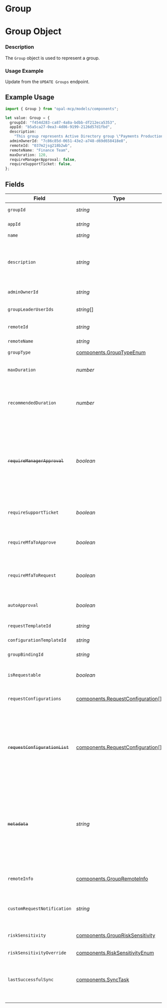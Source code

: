# Group

# Group Object
### Description
The `Group` object is used to represent a group.

### Usage Example
Update from the `UPDATE Groups` endpoint.

## Example Usage

```typescript
import { Group } from "opal-mcp/models/components";

let value: Group = {
  groupId: "f454d283-ca87-4a8a-bdbb-df212eca5353",
  appId: "b5a5ca27-0ea3-4d86-9199-2126d57d1fbd",
  description:
    "This group represents Active Directory group \"Payments Production Admin\". We use this AD group to facilitate staging deployments and qualifying new releases.",
  adminOwnerId: "7c86c85d-0651-43e2-a748-d69d658418e8",
  remoteId: "037m2jsg218b2wb",
  remoteName: "Finance Team",
  maxDuration: 120,
  requireManagerApproval: false,
  requireSupportTicket: false,
};
```

## Fields

| Field                                                                                                                                                                                                                                                                                         | Type                                                                                                                                                                                                                                                                                          | Required                                                                                                                                                                                                                                                                                      | Description                                                                                                                                                                                                                                                                                   | Example                                                                                                                                                                                                                                                                                       |
| --------------------------------------------------------------------------------------------------------------------------------------------------------------------------------------------------------------------------------------------------------------------------------------------- | --------------------------------------------------------------------------------------------------------------------------------------------------------------------------------------------------------------------------------------------------------------------------------------------- | --------------------------------------------------------------------------------------------------------------------------------------------------------------------------------------------------------------------------------------------------------------------------------------------- | --------------------------------------------------------------------------------------------------------------------------------------------------------------------------------------------------------------------------------------------------------------------------------------------- | --------------------------------------------------------------------------------------------------------------------------------------------------------------------------------------------------------------------------------------------------------------------------------------------- |
| `groupId`                                                                                                                                                                                                                                                                                     | *string*                                                                                                                                                                                                                                                                                      | :heavy_check_mark:                                                                                                                                                                                                                                                                            | The ID of the group.                                                                                                                                                                                                                                                                          | f454d283-ca87-4a8a-bdbb-df212eca5353                                                                                                                                                                                                                                                          |
| `appId`                                                                                                                                                                                                                                                                                       | *string*                                                                                                                                                                                                                                                                                      | :heavy_minus_sign:                                                                                                                                                                                                                                                                            | The ID of the group's app.                                                                                                                                                                                                                                                                    | b5a5ca27-0ea3-4d86-9199-2126d57d1fbd                                                                                                                                                                                                                                                          |
| `name`                                                                                                                                                                                                                                                                                        | *string*                                                                                                                                                                                                                                                                                      | :heavy_minus_sign:                                                                                                                                                                                                                                                                            | The name of the group.                                                                                                                                                                                                                                                                        | API Group                                                                                                                                                                                                                                                                                     |
| `description`                                                                                                                                                                                                                                                                                 | *string*                                                                                                                                                                                                                                                                                      | :heavy_minus_sign:                                                                                                                                                                                                                                                                            | A description of the group.                                                                                                                                                                                                                                                                   | This group represents Active Directory group "Payments Production Admin". We use this AD group to facilitate staging deployments and qualifying new releases.                                                                                                                                 |
| `adminOwnerId`                                                                                                                                                                                                                                                                                | *string*                                                                                                                                                                                                                                                                                      | :heavy_minus_sign:                                                                                                                                                                                                                                                                            | The ID of the owner of the group.                                                                                                                                                                                                                                                             | 7c86c85d-0651-43e2-a748-d69d658418e8                                                                                                                                                                                                                                                          |
| `groupLeaderUserIds`                                                                                                                                                                                                                                                                          | *string*[]                                                                                                                                                                                                                                                                                    | :heavy_minus_sign:                                                                                                                                                                                                                                                                            | A list of User IDs for the group leaders of the group                                                                                                                                                                                                                                         |                                                                                                                                                                                                                                                                                               |
| `remoteId`                                                                                                                                                                                                                                                                                    | *string*                                                                                                                                                                                                                                                                                      | :heavy_minus_sign:                                                                                                                                                                                                                                                                            | The ID of the remote.                                                                                                                                                                                                                                                                         | google-group-group:037m2jsg218b2wb                                                                                                                                                                                                                                                            |
| `remoteName`                                                                                                                                                                                                                                                                                  | *string*                                                                                                                                                                                                                                                                                      | :heavy_minus_sign:                                                                                                                                                                                                                                                                            | The name of the remote.                                                                                                                                                                                                                                                                       | Finance team                                                                                                                                                                                                                                                                                  |
| `groupType`                                                                                                                                                                                                                                                                                   | [components.GroupTypeEnum](../../models/components/grouptypeenum.md)                                                                                                                                                                                                                          | :heavy_minus_sign:                                                                                                                                                                                                                                                                            | The type of the group.                                                                                                                                                                                                                                                                        | OPAL_GROUP                                                                                                                                                                                                                                                                                    |
| `maxDuration`                                                                                                                                                                                                                                                                                 | *number*                                                                                                                                                                                                                                                                                      | :heavy_minus_sign:                                                                                                                                                                                                                                                                            | The maximum duration for which the group can be requested (in minutes).                                                                                                                                                                                                                       | 120                                                                                                                                                                                                                                                                                           |
| `recommendedDuration`                                                                                                                                                                                                                                                                         | *number*                                                                                                                                                                                                                                                                                      | :heavy_minus_sign:                                                                                                                                                                                                                                                                            | The recommended duration for which the group should be requested (in minutes). -1 represents an indefinite duration.                                                                                                                                                                          | 120                                                                                                                                                                                                                                                                                           |
| ~~`requireManagerApproval`~~                                                                                                                                                                                                                                                                  | *boolean*                                                                                                                                                                                                                                                                                     | :heavy_minus_sign:                                                                                                                                                                                                                                                                            | : warning: ** DEPRECATED **: This will be removed in a future release, please migrate away from it as soon as possible.<br/><br/>A bool representing whether or not access requests to the group require manager approval.                                                                    | false                                                                                                                                                                                                                                                                                         |
| `requireSupportTicket`                                                                                                                                                                                                                                                                        | *boolean*                                                                                                                                                                                                                                                                                     | :heavy_minus_sign:                                                                                                                                                                                                                                                                            | A bool representing whether or not access requests to the group require an access ticket.                                                                                                                                                                                                     | false                                                                                                                                                                                                                                                                                         |
| `requireMfaToApprove`                                                                                                                                                                                                                                                                         | *boolean*                                                                                                                                                                                                                                                                                     | :heavy_minus_sign:                                                                                                                                                                                                                                                                            | A bool representing whether or not to require MFA for reviewers to approve requests for this group.                                                                                                                                                                                           | false                                                                                                                                                                                                                                                                                         |
| `requireMfaToRequest`                                                                                                                                                                                                                                                                         | *boolean*                                                                                                                                                                                                                                                                                     | :heavy_minus_sign:                                                                                                                                                                                                                                                                            | A bool representing whether or not to require MFA for requesting access to this group.                                                                                                                                                                                                        | false                                                                                                                                                                                                                                                                                         |
| `autoApproval`                                                                                                                                                                                                                                                                                | *boolean*                                                                                                                                                                                                                                                                                     | :heavy_minus_sign:                                                                                                                                                                                                                                                                            | A bool representing whether or not to automatically approve requests to this group.                                                                                                                                                                                                           | false                                                                                                                                                                                                                                                                                         |
| `requestTemplateId`                                                                                                                                                                                                                                                                           | *string*                                                                                                                                                                                                                                                                                      | :heavy_minus_sign:                                                                                                                                                                                                                                                                            | The ID of the associated request template.                                                                                                                                                                                                                                                    | 06851574-e50d-40ca-8c78-f72ae6ab4304                                                                                                                                                                                                                                                          |
| `configurationTemplateId`                                                                                                                                                                                                                                                                     | *string*                                                                                                                                                                                                                                                                                      | :heavy_minus_sign:                                                                                                                                                                                                                                                                            | The ID of the associated configuration template.                                                                                                                                                                                                                                              | 06851574-e50d-40ca-8c78-f72ae6ab4304                                                                                                                                                                                                                                                          |
| `groupBindingId`                                                                                                                                                                                                                                                                              | *string*                                                                                                                                                                                                                                                                                      | :heavy_minus_sign:                                                                                                                                                                                                                                                                            | The ID of the associated group binding.                                                                                                                                                                                                                                                       | 06851574-e50d-40ca-8c78-f72ae6ab4304                                                                                                                                                                                                                                                          |
| `isRequestable`                                                                                                                                                                                                                                                                               | *boolean*                                                                                                                                                                                                                                                                                     | :heavy_minus_sign:                                                                                                                                                                                                                                                                            | A bool representing whether or not to allow access requests to this group.                                                                                                                                                                                                                    | false                                                                                                                                                                                                                                                                                         |
| `requestConfigurations`                                                                                                                                                                                                                                                                       | [components.RequestConfiguration](../../models/components/requestconfiguration.md)[]                                                                                                                                                                                                          | :heavy_minus_sign:                                                                                                                                                                                                                                                                            | A list of request configurations for this group.                                                                                                                                                                                                                                              | []                                                                                                                                                                                                                                                                                            |
| ~~`requestConfigurationList`~~                                                                                                                                                                                                                                                                | [components.RequestConfiguration](../../models/components/requestconfiguration.md)[]                                                                                                                                                                                                          | :heavy_minus_sign:                                                                                                                                                                                                                                                                            | : warning: ** DEPRECATED **: This will be removed in a future release, please migrate away from it as soon as possible.<br/><br/>A list of request configurations for this group. Deprecated in favor of `request_configurations`.                                                            | []                                                                                                                                                                                                                                                                                            |
| ~~`metadata`~~                                                                                                                                                                                                                                                                                | *string*                                                                                                                                                                                                                                                                                      | :heavy_minus_sign:                                                                                                                                                                                                                                                                            | : warning: ** DEPRECATED **: This will be removed in a future release, please migrate away from it as soon as possible.<br/><br/>JSON metadata about the remote group. Only set for items linked to remote systems. See [this guide](https://docs.opal.dev/reference/end-system-objects) for details. | { "okta_directory_group": { "group_id": "00g4bs66kwtpe1g12345" } }                                                                                                                                                                                                                            |
| `remoteInfo`                                                                                                                                                                                                                                                                                  | [components.GroupRemoteInfo](../../models/components/groupremoteinfo.md)                                                                                                                                                                                                                      | :heavy_minus_sign:                                                                                                                                                                                                                                                                            | Information that defines the remote group. This replaces the deprecated remote_id and metadata fields.                                                                                                                                                                                        |                                                                                                                                                                                                                                                                                               |
| `customRequestNotification`                                                                                                                                                                                                                                                                   | *string*                                                                                                                                                                                                                                                                                      | :heavy_minus_sign:                                                                                                                                                                                                                                                                            | Custom request notification sent to the requester when the request is approved.                                                                                                                                                                                                               | Check your email to register your account.                                                                                                                                                                                                                                                    |
| `riskSensitivity`                                                                                                                                                                                                                                                                             | [components.GroupRiskSensitivity](../../models/components/grouprisksensitivity.md)                                                                                                                                                                                                            | :heavy_minus_sign:                                                                                                                                                                                                                                                                            | The risk sensitivity level for the group. When an override is set, this field will match that.                                                                                                                                                                                                |                                                                                                                                                                                                                                                                                               |
| `riskSensitivityOverride`                                                                                                                                                                                                                                                                     | [components.RiskSensitivityEnum](../../models/components/risksensitivityenum.md)                                                                                                                                                                                                              | :heavy_minus_sign:                                                                                                                                                                                                                                                                            | N/A                                                                                                                                                                                                                                                                                           |                                                                                                                                                                                                                                                                                               |
| `lastSuccessfulSync`                                                                                                                                                                                                                                                                          | [components.SyncTask](../../models/components/synctask.md)                                                                                                                                                                                                                                    | :heavy_minus_sign:                                                                                                                                                                                                                                                                            | Represents a sync task that has been completed, either successfully or with errors.                                                                                                                                                                                                           | {<br/>"id": "7c86c85d-0651-43e2-a748-d69d658418e8",<br/>"completed_at": "2023-10-01T12:00:00Z"<br/>}                                                                                                                                                                                          |